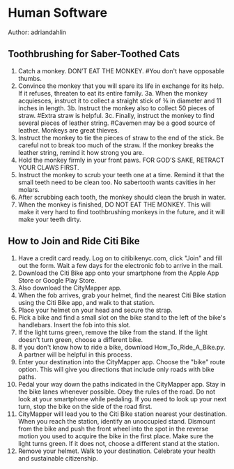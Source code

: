 # Human Software

Author: adriandahlin

## Toothbrushing for Saber-Toothed Cats

1. Catch a monkey. DON’T EAT THE MONKEY. #You don't have opposable thumbs.
2. Convince the monkey that you will spare its life in exchange for its help. If it refuses, threaten to eat its entire family.
3a. When the monkey acquiesces, instruct it to collect a straight stick of ⅜ in diameter and 11 inches in length.
3b. Instruct the monkey also to collect 50 pieces of straw. #Extra straw is helpful.
3c. Finally, instruct the monkey to find several pieces of leather string. #Cavemen may be a good source of leather. Monkeys are great thieves.
4. Instruct the monkey to tie the pieces of straw to the end of the stick. Be careful not to break too much of the straw. If the monkey breaks the leather string, remind it how strong you are.
5. Hold the monkey firmly in your front paws. FOR GOD’S SAKE, RETRACT YOUR CLAWS FIRST.
6. Instruct the monkey to scrub your teeth one at a time. Remind it that the small teeth need to be clean too. No sabertooth wants cavities in her molars.
7. After scrubbing each tooth, the monkey should clean the brush in water.
8. When the monkey is finished, DO NOT EAT THE MONKEY. This will make it very hard to find toothbrushing monkeys in the future, and it will make your teeth dirty.


## How to Join and Ride Citi Bike

1. Have a credit card ready. Log on to citibikenyc.com, click "Join" and fill out the form. Wait a few days for the electronic fob to arrive in the mail.
2. Download the Citi Bike app onto your smartphone from the Apple App Store or Google Play Store.
3. Also download the CityMapper app.
4. When the fob arrives, grab your helmet, find the nearest Citi Bike station using the Citi Bike app, and walk to that station.
5. Place your helmet on your head and secure the strap.
6. Pick a bike and find a small slot on the bike stand to the left of the bike's handlebars. Insert the fob into this slot.
7. If the light turns green, remove the bike from the stand. If the light doesn't turn green, choose a different bike.
8. If you don't know how to ride a bike, download How_To_Ride_A_Bike.py. A partner will be helpful in this process.
9. Enter your destination into the CityMapper app. Choose the "bike" route option. This will give you directions that include only roads with bike paths.
10. Pedal your way down the paths indicated in the CityMapper app. Stay in the bike lanes whenever possible. Obey the rules of the road. Do not look at your smartphone while pedaling. If you need to look up your next turn, stop the bike on the side of the road first.
11. CityMapper will lead you to the Citi Bike station nearest your destination. When you reach the station, identify an unoccupied stand. Dismount from the bike and push the front wheel into the spot in the reverse motion you used to acquire the bike in the first place. Make sure the light turns green. If it does not, choose a different stand at the station.
12. Remove your helmet. Walk to your destination. Celebrate your health and sustainable citizenship.
